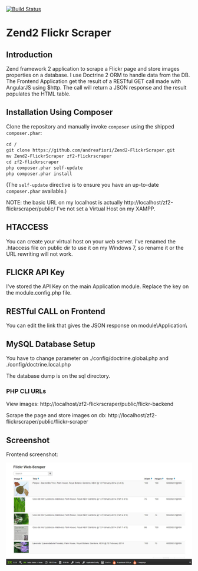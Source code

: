 [![Build Status](https://travis-ci.org/andreafiori/Zend2-FlickrScraper.png?branch=master)](https://travis-ci.org/andreafiori/Zend2-FlickrScraper)

Zend2 Flickr Scraper
=======================

Introduction
------------

Zend framework 2 application to scrape a Flickr page and store images properties on a database.
I use Doctrine 2 ORM to handle data from the DB.
The Frontend Application get the result of a RESTful GET call made with AngularJS using $http. 
The call will return a JSON response and the result populates the HTML table.

Installation Using Composer
----------------------------

Clone the repository and manually invoke `composer` using the shipped
`composer.phar`:

    cd /
	git clone https://github.com/andreafiori/Zend2-FlickrScraper.git
    mv Zend2-FlickrScraper zf2-flickrscraper
    cd zf2-flickrscraper
    php composer.phar self-update
    php composer.phar install

(The `self-update` directive is to ensure you have an up-to-date `composer.phar`
available.)

NOTE: the basic URL on my localhost is actually http://localhost/zf2-flickrscraper/public/
I've not set a Virtual Host on my XAMPP.

HTACCESS
----------------

You can create your virtual host on your web server. I've renamed the .htaccess file on public dir 
to use it on my Windows 7, so rename it or the URL rewriting will not work.

FLICKR API Key
----------------
I've stored the API Key on the main Application module. Replace the key on the module.config.php file.

RESTful CALL on Frontend 
----------------
You can edit the link that gives the JSON response on module\Application\ 

MySQL Database Setup
----------------

You have to change parameter on ./config/doctrine.global.php
and ./config/doctrine.local.php

The database dump is on the sql directory.

### PHP CLI URLs

View images:
	http://localhost/zf2-flickrscraper/public/flickr-backend

Scrape the page and store images on db:
	http://localhost/zf2-flickrscraper/public/flickr-scraper

Screenshot
----------------

Frontend screenshot:

![Alt text](/img/screenshot.jpg)